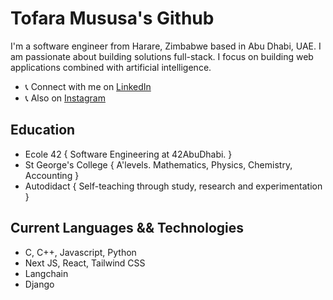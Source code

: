 # Tofara Mususa's Github

I'm a software engineer from Harare, Zimbabwe based in Abu Dhabi, UAE. I am passionate about building solutions full-stack. I focus on building web applications combined with artificial intelligence.

- 📞 Connect with me on [LinkedIn](https://www.linkedin.com/in/tofara-mususa/)
- 📞 Also on [Instagram](https://www.instagram.com/tofara_m)

## Education

- Ecole 42 { Software Engineering at 42AbuDhabi. }
- St George's College { A'levels. Mathematics, Physics, Chemistry, Accounting }
- Autodidact { Self-teaching through study, research and experimentation }

## Current Languages && Technologies

- C, C++, Javascript, Python
- Next JS, React, Tailwind CSS
- Langchain
- Django
